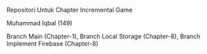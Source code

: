 Repositori Untuk Chapter Incremental Game

Muhammad Iqbal (149)

Branch Main (Chapter-1), Branch Local Storage (Chapter-8), Branch Implement Firebase (Chapter-8)
